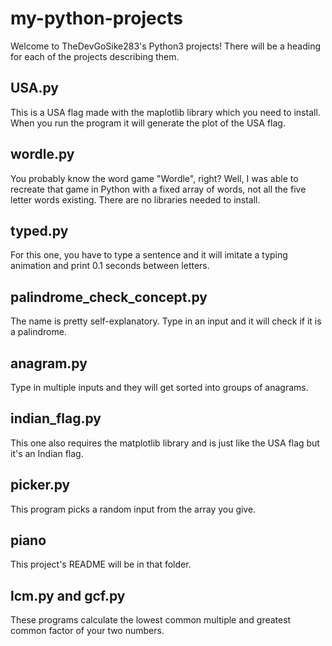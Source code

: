 # my-python-projects
Welcome to TheDevGoSike283's Python3 projects! There will be a heading for each of the projects describing them.
<h2>USA.py</h2>
This is a USA flag made with the maplotlib library which you need to install. When you run the program it will generate the plot of the USA flag.
<h2>wordle.py</h2>
You probably know the word game "Wordle", right? Well, I was able to recreate that game in Python with a fixed array of words, not all the five letter words
existing. There are no libraries needed to install.
<h2>typed.py</h2>
For this one, you have to type a sentence and it will imitate a typing animation and print 0.1 seconds between letters.
<h2>palindrome_check_concept.py</h2>
The name is pretty self-explanatory. Type in an input and it will check if it is a palindrome.
<h2>anagram.py</h2>
Type in multiple inputs and they will get sorted into groups of anagrams.
<h2>indian_flag.py</h2>
This one also requires the matplotlib library and is just like the USA flag but it's an Indian flag.
<h2>picker.py</h2>
This program picks a random input from the array you give.
<h2>piano</h2>
This project's README will be in that folder.
<h2>lcm.py and gcf.py</h2>
These programs calculate the lowest common multiple and greatest common factor of your two numbers.
